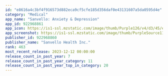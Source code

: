 ```yaml
---
id: "e8616a4c3bf4f916573d882eca9cf5cfe185d356daf0e43131607a5da0595d4e"
category: "Medical"
app_name: "Sanvello: Anxiety & Depression"
app_id: 922968861
app_icon: https://is1-ssl.mzstatic.com/image/thumb/Purple126/v4/d3/45/e7/d345e73b-edce-b83d-cf60-ceac677bba4b/AppIcon-0-0-1x_U007emarketing-0-0-0-10-0-0-sRGB-0-0-0-GLES2_U002c0-512MB-85-220-0-0.png/1024x1024bb.png
app_screenshot: https://is1-ssl.mzstatic.com/image/thumb/PurpleSource112/v4/2e/0f/8a/2e0f8a24-8deb-f005-9b51-0b0f951bc9d4/d085b165-16ac-4081-88f4-de488706f8c6_1.png/1242x2688bb.png
publisher_id: 922968860
publisher_name: "Sanvello Health Inc."
rank: 463
most_recent_release: 2023-12-12 00:00:00
release_count_in_past_year: 7
release_count_in_past_year_category: 11
release_count_in_past_year_top_in_category: 20
---
```


